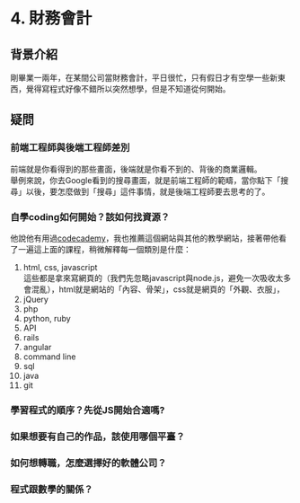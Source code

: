 # 4. 財務會計

## 背景介紹
剛畢業一兩年，在某間公司當財務會計，平日很忙，只有假日才有空學一些新東西，覺得寫程式好像不錯所以突然想學，但是不知道從何開始。

## 疑問
### 前端工程師與後端工程師差別
前端就是你看得到的那些畫面，後端就是你看不到的、背後的商業邏輯。  
舉例來說，你去Google看到的搜尋畫面，就是前端工程師的範疇，當你點下「搜尋」以後，要怎麼做到「搜尋」這件事情，就是後端工程師要去思考的了。

### 自學coding如何開始？該如何找資源？
他說他有用過[codecademy](https://www.codecademy.com/)，我也推薦這個網站與其他的教學網站，接著帶他看了一遍這上面的課程，稍微解釋每一個類別是什麼：

1. html, css, javascript  
這些都是拿來寫網頁的（我們先忽略javascript與node.js，避免一次吸收太多會混亂），html就是網站的「內容、骨架」，css就是網頁的「外觀、衣服」，
2. jQuery
3. php
4. python, ruby
5. API
6. rails
7. angular
8. command line
9. sql
10. java
11. git

### 學習程式的順序？先從JS開始合適嗎?
### 如果想要有自己的作品，該使用哪個平臺？
### 如何想轉職，怎麼選擇好的軟體公司？

### 程式跟數學的關係？